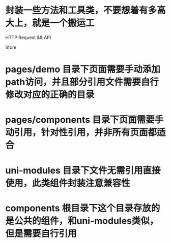 # 封装一些方法和工具类，不要想着有多高大上，就是一个搬运工<!-- O.O -->

HTTP Request && API

Store

# pages/demo 目录下页面需要手动添加path访问，并且部分引用文件需要自行修改对应的正确的目录
# pages/components 目录下页面需要手动引用，针对性引用，并非所有页面都适合
# uni-modules 目录下文件无需引用直接使用，此类组件封装注意兼容性
# components 根目录下这个目录存放的是公共的组件，和uni-modules类似，但是需要自行引用
